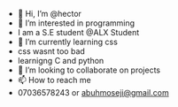 - 👋 Hi, I’m @hector
- 👀 I’m interested in programming
- I am a S.E student @ALX Student
- 🌱 I’m currently learning css
- css wasnt too bad
- learnigng C and python
- 💞️ I’m looking to collaborate on projects
- 📫 How to reach me 
- 07036578243 or abuhmoseji@gmail.com

<!---
hectoriabandini/hectoriabandini is a ✨ special ✨ repository because its `README.md` (this file) appears on your GitHub profile.
You can click the Preview link to take a look at your changes.
--->
